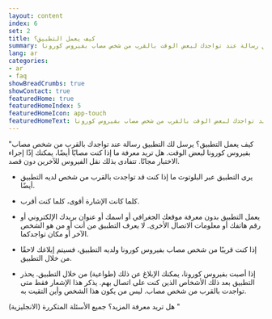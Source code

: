 ```yaml
---
layout: content
index: 6
set: 2
title: كيف يعمل التطبيق؟
summary: يرسل لك التطبيق رسالة عند تواجدك لبعض الوقت بالقرب من شخص مصاب بفيروس كورونا.
lang: ar
categories:
- ar
- faq
showBreadCrumbs: true
showContact: true
featuredHome: true
featuredHomeIndex: 5
featuredHomeIcon: app-touch
featuredHomeText: يرسل لك التطبيق رسالة عند تواجدك لبعض الوقت بالقرب من شخص مصاب بفيروس كورونا.
---
```


"كيف يعمل التطبيق؟ 
يرسل لك التطبيق رسالة عند تواجدك بالقرب من شخص مصاب بفيروس كورونا لبعض الوقت. هل تريد معرفة ما إذا كنت مصابًا أيضًا، يمكنك إذًا إجراء الاختبار مجانًا. تتفادى بذلك نقل الفيروس للآخرين دون قصد.

* يرى التطبيق عبر البلوتوث ما إذا كنت قد تواجدت بالقرب من شخص لديه التطبيق أيضًا.

* كلما كانت الإشارة أقوى، كلما كنت أقرب.

* يعمل التطبيق بدون معرفة موقعك الجغرافي أو اسمك أو عنوان بريدك الإلكتروني أو رقم هاتفك أو معلومات الاتصال الأخرى. لا يعرف التطبيق من أنت أو من هو الشخص الآخر أو مكان تواجدكما.

* إذا كنت قريبًا من شخص مصاب بفيروس كورونا ولديه التطبيق، فسيتم إبلاغك لاحقًا من خلال التطبيق.

* إذا أصبت بفيروس كورونا، يمكنك الإبلاغ عن ذلك (طواعية) من خلال التطبيق. يحذر التطبيق بعد ذلك الأشخاص الذين كنت على اتصال بهم. يذكر هذا الإشعار فقط متى تواجدت بالقرب من شخص مصاب. ليس من يكون هذا الشخص وأين التقيت به.

هل تريد معرفة المزيد؟
جميع الأسئلة المتكررة (الانجليزية)
"
